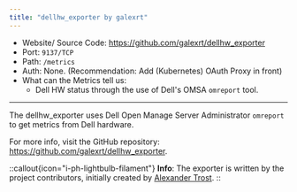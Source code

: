 ```yaml
---
title: "dellhw_exporter by galexrt"
---
```


* Website/ Source Code: https://github.com/galexrt/dellhw_exporter
* Port: `9137/TCP`
* Path: `/metrics`
* Auth: None. (Recommendation: Add (Kubernetes) OAuth Proxy in front)
* What can the Metrics tell us:
    * Dell HW status through the use of Dell's OMSA `omreport` tool.

***

The dellhw_exporter uses Dell Open Manage Server Administrator `omreport` to get metrics from Dell hardware.

For more info, visit the GitHub repository: https://github.com/galexrt/dellhw_exporter.

::callout{icon="i-ph-lightbulb-filament"}
**Info**:
The exporter is written by the project contributors, initially created by [Alexander Trost](https://github.com/galexrt).
::
